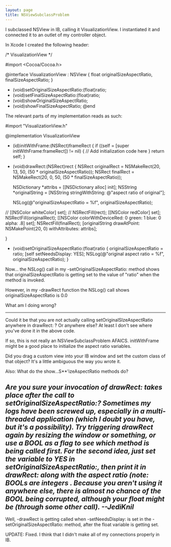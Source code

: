 ```yaml
---
layout: page
title: NSViewSubclassProblem
---
```




I subclassed NSView in IB, calling it VisualizationView.  I instantiated it and connected it to an outlet of my controller object.

In Xcode I created the following header:

    
/* VisualizationView */

#import <Cocoa/Cocoa.h>

@interface VisualizationView : NSView
{
	float originalSizeAspectRatio, finalSizeAspectRatio;
}

- (void)setOriginalSizeAspectRatio:(float)ratio;
- (void)setFinalSizeAspectRatio:(float)ratio;
- (void)showOriginalSizeAspectRatio;
- (void)showFinalSizeAspectRatio;
@end


The relevant parts of my implementation reads as such:

    
#import "VisualizationView.h"

@implementation VisualizationView

- (id)initWithFrame:(NSRect)frameRect
{
	if ((self = [super initWithFrame:frameRect]) != nil) {
		// Add initialization code here
	}
	return self;
}

- (void)drawRect:(NSRect)rect
{
	NSRect originalRect = NSMakeRect(20, 13, 50, (50 * originalSizeAspectRatio));
	NSRect finalRect = NSMakeRect(20, 0, 50, (50 * finalSizeAspectRatio));
	
	NSDictionary *attribs = [[NSDictionary alloc] init];
	NSString *originalString = [NSString stringWithString: @"aspect ratio of original"];
	
	NSLog(@"originalSizeAspectRatio = %f", originalSizeAspectRatio);
	
//	[[NSColor whiteColor] set];
//	NSRectFill(rect);
	[[NSColor redColor] set];
	NSRectFill(originalRect);
	[[NSColor colorWithDeviceRed: 0
						   green: 1
							blue: 0
						   alpha: .8] set];
	NSRectFill(finalRect);
	[originalString drawAtPoint: NSMakePoint(20, 0)
				 withAttributes: attribs];
	
}

- (void)setOriginalSizeAspectRatio:(float)ratio
{
	originalSizeAspectRatio = ratio;
	[self setNeedsDisplay: YES];
	NSLog(@"original aspect ratio = %f", originalSizeAspectRatio);
}


Now... the NSLog() call in my -setOriginalSizeAspectRatio: method shows that originalSizeAspectRatio is getting set to the value of "ratio" when the method is invoked.

However, in my -drawRect function the NSLog() call shows originalSizeAspectRatio is 0.0

What am I doing wrong?

----

Could it be that you are not actually calling setOriginalSIzeAspectRatio anywhere in drawRect: ? Or anywhere else?
At least I don't see where you've done it in the above code.

If so, this is not really an NSViewSubclassProblem AFAICS.
initWithFrame might be a good place to initialize the aspect ratio variables.

Did you drag a custom view into your IB window and set the custom class of that object? It's a little ambiguous the way you wrote it.

Also: What do the show...S**'izeAspectRatio methods do?

*Are you sure your invocation of     drawRect: takes place after the call to     setOriginalSizeAspectRatio:? Sometimes my logs have been screwed up, especially in a multi-threaded application (which I doubt you have, but it's a possibility). Try triggering drawRect again by resizing the window or something, or use a     BOOL as a flag to see which method is being called first. For the second idea, just set the variable to     YES in     setOriginalSizeAspectRatio:, then print it in     drawRect: along with the aspect ratio (note: BOOLs are integers . Because you aren't using it anywhere else, there is *almost* no chance of the     BOOL being corrupted, although your     float might be (through some other call). --JediKnil*
----
Well,     -drawRect is getting called when     -setNeedsDisplay: is set in the -    setOriginalSizeAspectRatio: method, after the     float variable is getting set.


UPDATE:  Fixed.  I think that I didn't make all of my connections properly in IB.

